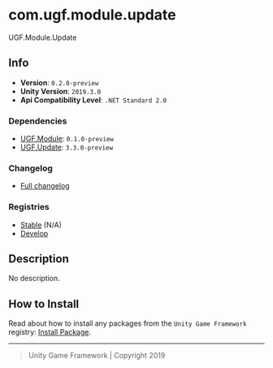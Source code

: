 # com.ugf.module.update

UGF.Module.Update

## Info

- **Version**: `0.2.0-preview`
- **Unity Version**: `2019.3.0`
- **Api Compatibility Level**: `.NET Standard 2.0`

### Dependencies

- [UGF.Module](https://github.com/unity-game-framework/ugf-module): `0.1.0-preview`
- [UGF.Update](https://github.com/unity-game-framework/ugf-update): `3.3.0-preview`

### Changelog

- [Full changelog][1]

### Registries

- [Stable][2] (N/A)
- [Develop][3]

## Description

No description.

## How to Install

Read about how to install any packages from the `Unity Game Framework` registry: [Install Package][4].

---
> Unity Game Framework | Copyright 2019

[1]: changelog.md
[2]: https://bintray.com/unity-game-framework/stable/com.ugf.module.update
[3]: https://bintray.com/unity-game-framework/dev/com.ugf.module.update
[4]: https://github.com/unity-game-framework/ugf-documentation/wiki/Install-Package
